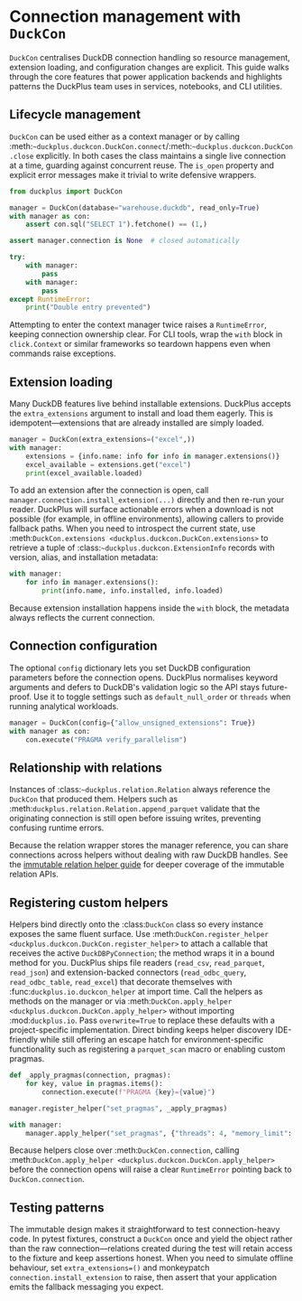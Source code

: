 # Connection management with ``DuckCon``

`DuckCon` centralises DuckDB connection handling so resource management,
extension loading, and configuration changes are explicit. This guide walks
through the core features that power application backends and highlights
patterns the DuckPlus team uses in services, notebooks, and CLI utilities.

## Lifecycle management

`DuckCon` can be used either as a context manager or by calling
:meth:`~duckplus.duckcon.DuckCon.connect`/:meth:`~duckplus.duckcon.DuckCon.close`
explicitly. In both cases the class maintains a single live connection at a
time, guarding against concurrent reuse. The ``is_open`` property and explicit
error messages make it trivial to write defensive wrappers.

```python
from duckplus import DuckCon

manager = DuckCon(database="warehouse.duckdb", read_only=True)
with manager as con:
    assert con.sql("SELECT 1").fetchone() == (1,)

assert manager.connection is None  # closed automatically

try:
    with manager:
        pass
    with manager:
        pass
except RuntimeError:
    print("Double entry prevented")
```

Attempting to enter the context manager twice raises a `RuntimeError`, keeping
connection ownership clear. For CLI tools, wrap the ``with`` block in
``click.Context`` or similar frameworks so teardown happens even when commands
raise exceptions.

## Extension loading

Many DuckDB features live behind installable extensions. DuckPlus accepts the
`extra_extensions` argument to install and load them eagerly. This is
idempotent—extensions that are already installed are simply loaded.

```python
manager = DuckCon(extra_extensions=("excel",))
with manager:
    extensions = {info.name: info for info in manager.extensions()}
    excel_available = extensions.get("excel")
    print(excel_available.loaded)
```

To add an extension after the connection is open, call
``manager.connection.install_extension(...)`` directly and then re-run your
reader. DuckPlus will surface actionable errors when a download is not possible
(for example, in offline environments), allowing callers to provide fallback
paths. When you need to introspect the current state, use
:meth:`DuckCon.extensions <duckplus.duckcon.DuckCon.extensions>` to retrieve a
tuple of :class:`~duckplus.duckcon.ExtensionInfo` records with version, alias,
and installation metadata:

```python
with manager:
    for info in manager.extensions():
        print(info.name, info.installed, info.loaded)
```

Because extension installation happens inside the ``with`` block, the metadata
always reflects the current connection.

## Connection configuration

The optional ``config`` dictionary lets you set DuckDB configuration parameters
before the connection opens. DuckPlus normalises keyword arguments and defers to
DuckDB's validation logic so the API stays future-proof. Use it to toggle
settings such as ``default_null_order`` or `threads` when running analytical
workloads.

```python
manager = DuckCon(config={"allow_unsigned_extensions": True})
with manager as con:
    con.execute("PRAGMA verify_parallelism")
```

## Relationship with relations

Instances of :class:`~duckplus.relation.Relation` always reference the
`DuckCon` that produced them. Helpers such as
:meth:`duckplus.relation.Relation.append_parquet` validate that the originating
connection is still open before issuing writes, preventing confusing runtime
errors.

Because the relation wrapper stores the manager reference, you can share
connections across helpers without dealing with raw DuckDB handles. See the
[immutable relation helper guide](relations.md) for deeper coverage of the
immutable relation APIs.

## Registering custom helpers

Helpers bind directly onto the :class:`DuckCon` class so every instance exposes
the same fluent surface. Use :meth:`DuckCon.register_helper
<duckplus.duckcon.DuckCon.register_helper>` to attach a callable that receives
the active ``DuckDBPyConnection``; the method wraps it in a bound method for you.
DuckPlus ships file readers (``read_csv``, ``read_parquet``, ``read_json``) and
extension-backed connectors (``read_odbc_query``, ``read_odbc_table``,
``read_excel``) that decorate themselves with
:func:`duckplus.io.duckcon_helper` at import time.
Call the helpers as methods on the manager or via :meth:`DuckCon.apply_helper
<duckplus.duckcon.DuckCon.apply_helper>` without importing :mod:`duckplus.io`.
Pass ``overwrite=True`` to replace these defaults with a project-specific
implementation. Direct binding keeps helper discovery IDE-friendly while still
offering an escape hatch for environment-specific functionality such as
registering a ``parquet_scan`` macro or enabling custom pragmas.

```python
def _apply_pragmas(connection, pragmas):
    for key, value in pragmas.items():
        connection.execute(f"PRAGMA {key}={value}")

manager.register_helper("set_pragmas", _apply_pragmas)

with manager:
    manager.apply_helper("set_pragmas", {"threads": 4, "memory_limit": "4GB"})
```

Because helpers close over :meth:`DuckCon.connection`, calling
:meth:`DuckCon.apply_helper <duckplus.duckcon.DuckCon.apply_helper>` before the
connection opens will raise a clear ``RuntimeError`` pointing back to
``DuckCon.connection``.

## Testing patterns

The immutable design makes it straightforward to test connection-heavy code. In
pytest fixtures, construct a ``DuckCon`` once and yield the object rather than
the raw connection—relations created during the test will retain access to the
fixture and keep assertions honest. When you need to simulate offline behaviour,
set ``extra_extensions=()`` and monkeypatch ``connection.install_extension`` to
raise, then assert that your application emits the fallback messaging you
expect.
